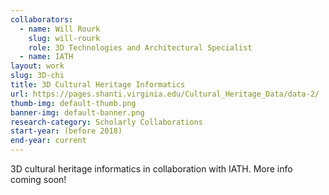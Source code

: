 ```yaml
---
collaborators: 
  - name: Will Rourk
    slug: will-rourk
    role: 3D Technologies and Architectural Specialist
  - name: IATH
layout: work
slug: 3D-chi
title: 3D Cultural Heritage Informatics
url: https://pages.shanti.virginia.edu/Cultural_Heritage_Data/data-2/
thumb-img: default-thumb.png
banner-img: default-banner.png
research-category: Scholarly Collaborations
start-year: (before 2018)
end-year: current
---
```

3D cultural heritage informatics in collaboration with IATH. More info coming soon!
